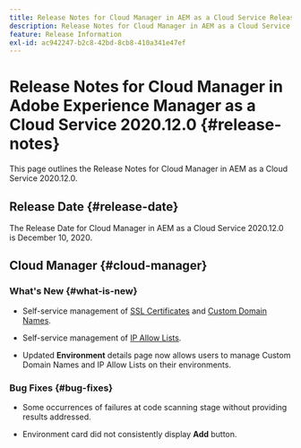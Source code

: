 ```yaml
---
title: Release Notes for Cloud Manager in AEM as a Cloud Service Release 2020.12.0
description: Release Notes for Cloud Manager in AEM as a Cloud Service Release 2020.12.0
feature: Release Information
exl-id: ac942247-b2c8-42bd-8cb8-410a341e47ef
---
```

# Release Notes for Cloud Manager in Adobe Experience Manager as a Cloud Service 2020.12.0 {#release-notes}

This page outlines the Release Notes for Cloud Manager in AEM as a Cloud Service 2020.12.0.

## Release Date {#release-date}

The Release Date for Cloud Manager in AEM as a Cloud Service 2020.12.0 is December 10, 2020.

## Cloud Manager {#cloud-manager}

### What's New {#what-is-new}

* Self-service management of [SSL Certificates](/help/implementing/cloud-manager/managing-ssl-certifications/introduction.md) and [Custom Domain Names](/help/implementing/cloud-manager/custom-domain-names/introduction.md).

* Self-service management of [IP Allow Lists](/help/implementing/cloud-manager/ip-allow-lists/introduction.md).

* Updated **Environment** details page now allows users to manage Custom Domain Names and IP Allow Lists on their environments.


### Bug Fixes  {#bug-fixes}

* Some occurrences of failures at code scanning stage without providing results addressed.

* Environment card did not consistently display **Add** button.
